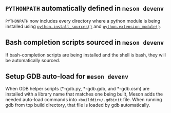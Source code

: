 ## `PYTHONPATH` automatically defined in `meson devenv`

`PYTHONPATH` now includes every directory where a python module is being
installed using [`python.install_sources()`](Python-module.md#install_sources)
and [`python.extension_module()`](Python-module.md#extension_module).

## Bash completion scripts sourced in `meson devenv`

If bash-completion scripts are being installed and the shell is bash, they will
be automatically sourced.

## Setup GDB auto-load for `meson devenv`

When GDB helper scripts (*-gdb.py, *-gdb.gdb, and *-gdb.csm) are installed with
a library name that matches one being built, Meson adds the needed auto-load
commands into `<builddir>/.gdbinit` file. When running gdb from top build
directory, that file is loaded by gdb automatically.

